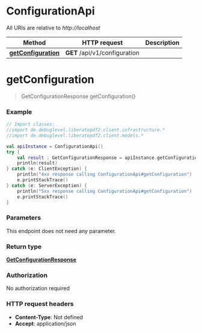 # ConfigurationApi

All URIs are relative to *http://localhost*

Method | HTTP request | Description
------------- | ------------- | -------------
[**getConfiguration**](ConfigurationApi.md#getConfiguration) | **GET** /api/v1/configuration |

<a name="getConfiguration"></a>

# **getConfiguration**

> GetConfigurationResponse getConfiguration()

### Example

```kotlin
// Import classes:
//import de.debuglevel.liberatepdf2.client.infrastructure.*
//import de.debuglevel.liberatepdf2.client.models.*

val apiInstance = ConfigurationApi()
try {
    val result : GetConfigurationResponse = apiInstance.getConfiguration()
    println(result)
} catch (e: ClientException) {
    println("4xx response calling ConfigurationApi#getConfiguration")
    e.printStackTrace()
} catch (e: ServerException) {
    println("5xx response calling ConfigurationApi#getConfiguration")
    e.printStackTrace()
}
```

### Parameters

This endpoint does not need any parameter.

### Return type

[**GetConfigurationResponse**](GetConfigurationResponse.md)

### Authorization

No authorization required

### HTTP request headers

- **Content-Type**: Not defined
- **Accept**: application/json

